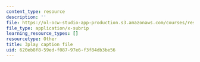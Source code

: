 ```yaml
---
content_type: resource
description: ''
file: https://ol-ocw-studio-app-production.s3.amazonaws.com/courses/res-3-002-collaborative-design-and-creative-expression-with-arduino-microcontrollers-january-iap-2017/620eb8f859edf08797e6f3f84db3be56_7WAP4DWKarM.srt
file_type: application/x-subrip
learning_resource_types: []
resourcetype: Other
title: 3play caption file
uid: 620eb8f8-59ed-f087-97e6-f3f84db3be56
---
```

